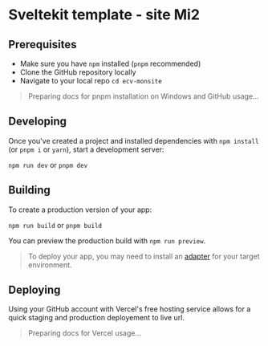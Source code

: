 # Sveltekit template - site Mi2

## Prerequisites

- Make sure you have `npm` installed (`pnpm` recommended)
- Clone the GitHub repository locally
- Navigate to your local repo `cd ecv-monsite`

> Preparing docs for pnpm installation on Windows and GitHub usage...

## Developing

Once you've created a project and installed dependencies with `npm install` (or `pnpm i` or `yarn`), start a development server:

`npm run dev` or `pnpm dev`

## Building

To create a production version of your app:

`npm run build` or `pnpm build`

You can preview the production build with `npm run preview`.

> To deploy your app, you may need to install an [adapter](https://kit.svelte.dev/docs/adapters) for your target environment.

## Deploying

Using your GitHub account with Vercel's free hosting service allows for a quick staging and production deployement to live url.

> Preparing docs for Vercel usage...
